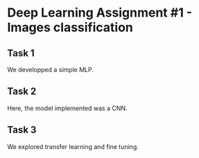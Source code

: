 # Deep Learning Assignment #1 - Images classification

## Task 1
We developped a simple MLP.

## Task 2
Here, the model implemented was a CNN.

## Task 3
We explored transfer learning and fine tuning.